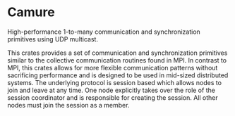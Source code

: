 # Camure
High-performance 1-to-many communication and synchronization primitives using UDP multicast.

This crates provides a set of communication and synchronization primitives similar to the collective communication routines found in MPI.
In contrast to MPI, this crates allows for more flexible communication patterns without sacrificing performance and is designed to be used in mid-sized distributed systems.
The underlying protocol is session based which allows nodes to join and leave at any time.
One node explicitly takes over the role of the session coordinator and is responsible for creating the session.
All other nodes must join the session as a member.
